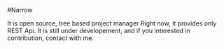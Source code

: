 #Narrow

It is open source, tree based project manager
Right now, it provides only REST Api.
It is still under developement, and if you interested in contribution, contact with me.